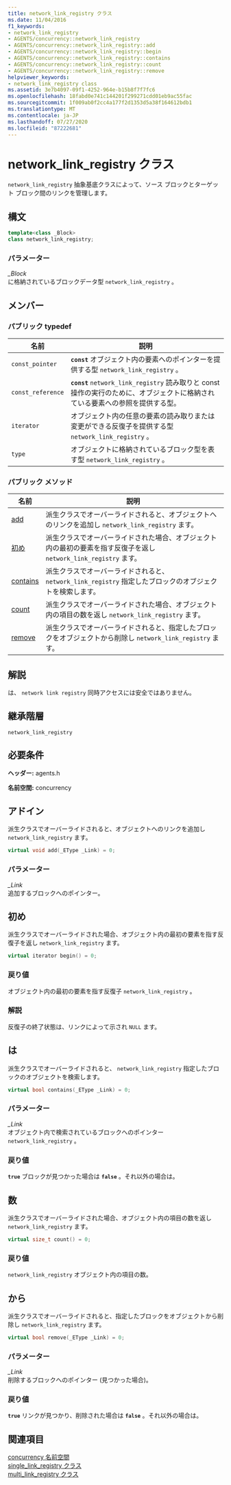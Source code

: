 ```yaml
---
title: network_link_registry クラス
ms.date: 11/04/2016
f1_keywords:
- network_link_registry
- AGENTS/concurrency::network_link_registry
- AGENTS/concurrency::network_link_registry::add
- AGENTS/concurrency::network_link_registry::begin
- AGENTS/concurrency::network_link_registry::contains
- AGENTS/concurrency::network_link_registry::count
- AGENTS/concurrency::network_link_registry::remove
helpviewer_keywords:
- network_link_registry class
ms.assetid: 3e7b4097-09f1-4252-964e-b15b8f7f7fc6
ms.openlocfilehash: 18fabd0e741c144201f299271cdd01eb9ac55fac
ms.sourcegitcommit: 1f009ab0f2cc4a177f2d1353d5a38f164612bdb1
ms.translationtype: MT
ms.contentlocale: ja-JP
ms.lasthandoff: 07/27/2020
ms.locfileid: "87222681"
---
```

# <a name="network_link_registry-class"></a>network_link_registry クラス

`network_link_registry` 抽象基底クラスによって、ソース ブロックとターゲット ブロック間のリンクを管理します。

## <a name="syntax"></a>構文

```cpp
template<class _Block>
class network_link_registry;
```

### <a name="parameters"></a>パラメーター

*_Block*<br/>
に格納されているブロックデータ型 `network_link_registry` 。

## <a name="members"></a>メンバー

### <a name="public-typedefs"></a>パブリック typedef

|名前|説明|
|----------|-----------------|
|`const_pointer`|**`const`** オブジェクト内の要素へのポインターを提供する型 `network_link_registry` 。|
|`const_reference`|**`const`** `network_link_registry` 読み取りと const 操作の実行のために、オブジェクトに格納されている要素への参照を提供する型。|
|`iterator`|オブジェクト内の任意の要素の読み取りまたは変更ができる反復子を提供する型 `network_link_registry` 。|
|`type`|オブジェクトに格納されているブロック型を表す型 `network_link_registry` 。|

### <a name="public-methods"></a>パブリック メソッド

|名前|説明|
|----------|-----------------|
|[add](#add)|派生クラスでオーバーライドされると、オブジェクトへのリンクを追加し `network_link_registry` ます。|
|[初め](#begin)|派生クラスでオーバーライドされた場合、オブジェクト内の最初の要素を指す反復子を返し `network_link_registry` ます。|
|[contains](#contains)|派生クラスでオーバーライドされると、 `network_link_registry` 指定したブロックのオブジェクトを検索します。|
|[count](#count)|派生クラスでオーバーライドされた場合、オブジェクト内の項目の数を返し `network_link_registry` ます。|
|[remove](#remove)|派生クラスでオーバーライドされると、指定したブロックをオブジェクトから削除し `network_link_registry` ます。|

## <a name="remarks"></a>解説

は、 `network link registry` 同時アクセスには安全ではありません。

## <a name="inheritance-hierarchy"></a>継承階層

`network_link_registry`

## <a name="requirements"></a>必要条件

**ヘッダー:** agents.h

**名前空間:** concurrency

## <a name="add"></a><a name="add"></a>アドイン

派生クラスでオーバーライドされると、オブジェクトへのリンクを追加し `network_link_registry` ます。

```cpp
virtual void add(_EType _Link) = 0;
```

### <a name="parameters"></a>パラメーター

*_Link*<br/>
追加するブロックへのポインター。

## <a name="begin"></a><a name="begin"></a>初め

派生クラスでオーバーライドされた場合、オブジェクト内の最初の要素を指す反復子を返し `network_link_registry` ます。

```cpp
virtual iterator begin() = 0;
```

### <a name="return-value"></a>戻り値

オブジェクト内の最初の要素を指す反復子 `network_link_registry` 。

### <a name="remarks"></a>解説

反復子の終了状態は、リンクによって示され `NULL` ます。

## <a name="contains"></a><a name="contains"></a>は

派生クラスでオーバーライドされると、 `network_link_registry` 指定したブロックのオブジェクトを検索します。

```cpp
virtual bool contains(_EType _Link) = 0;
```

### <a name="parameters"></a>パラメーター

*_Link*<br/>
オブジェクト内で検索されているブロックへのポインター `network_link_registry` 。

### <a name="return-value"></a>戻り値

**`true`** ブロックが見つかった場合は **`false`** 。それ以外の場合は。

## <a name="count"></a><a name="count"></a>数

派生クラスでオーバーライドされた場合、オブジェクト内の項目の数を返し `network_link_registry` ます。

```cpp
virtual size_t count() = 0;
```

### <a name="return-value"></a>戻り値

`network_link_registry` オブジェクト内の項目の数。

## <a name="remove"></a><a name="remove"></a>から

派生クラスでオーバーライドされると、指定したブロックをオブジェクトから削除し `network_link_registry` ます。

```cpp
virtual bool remove(_EType _Link) = 0;
```

### <a name="parameters"></a>パラメーター

*_Link*<br/>
削除するブロックへのポインター (見つかった場合)。

### <a name="return-value"></a>戻り値

**`true`** リンクが見つかり、削除された場合は **`false`** 。それ以外の場合は。

## <a name="see-also"></a>関連項目

[concurrency 名前空間](concurrency-namespace.md)<br/>
[single_link_registry クラス](single-link-registry-class.md)<br/>
[multi_link_registry クラス](multi-link-registry-class.md)
